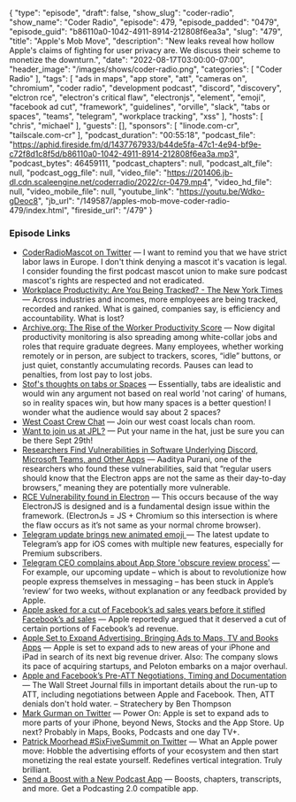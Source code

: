 {
  "type": "episode",
  "draft": false,
  "show_slug": "coder-radio",
  "show_name": "Coder Radio",
  "episode": 479,
  "episode_padded": "0479",
  "episode_guid": "b86110a0-1042-4911-8914-212808f6ea3a",
  "slug": "479",
  "title": "Apple's Mob Move",
  "description": "New leaks reveal how hollow Apple's claims of fighting for user privacy are. We discuss their scheme to monetize the downturn.",
  "date": "2022-08-17T03:00:00-07:00",
  "header_image": "/images/shows/coder-radio.png",
  "categories": [
    "Coder Radio"
  ],
  "tags": [
    "ads in maps",
    "app store",
    "att",
    "cameras on",
    "chromium",
    "coder radio",
    "development podcast",
    "discord",
    "discovery",
    "elctron rce",
    "electron's critical flaw",
    "electronjs",
    "element",
    "emoji",
    "facebook ad cut",
    "framework",
    "guidelines",
    "orville",
    "slack",
    "tabs or spaces",
    "teams",
    "telegram",
    "workplace tracking",
    "xss"
  ],
  "hosts": [
    "chris",
    "michael"
  ],
  "guests": [],
  "sponsors": [
    "linode.com-cr",
    "tailscale.com-cr"
  ],
  "podcast_duration": "00:55:18",
  "podcast_file": "https://aphid.fireside.fm/d/1437767933/b44de5fa-47c1-4e94-bf9e-c72f8d1c8f5d/b86110a0-1042-4911-8914-212808f6ea3a.mp3",
  "podcast_bytes": 46459111,
  "podcast_chapters": null,
  "podcast_alt_file": null,
  "podcast_ogg_file": null,
  "video_file": "https://201406.jb-dl.cdn.scaleengine.net/coderradio/2022/cr-0479.mp4",
  "video_hd_file": null,
  "video_mobile_file": null,
  "youtube_link": "https://youtu.be/Wdko-gDeoc8",
  "jb_url": "/149587/apples-mob-move-coder-radio-479/index.html",
  "fireside_url": "/479"
}


### Episode Links

  * [CoderRadioMascot on Twitter](https://twitter.com/crmascot/status/1559090879608094720?s=21&t=1qi3GcfKmSMawrujFfKXWQ "CoderRadioMascot on Twitter") — I want to remind you that we have strict labor laws in Europe. I don't think denying a mascot it's vacation is legal. I consider founding the first podcast mascot union to make sure podcast mascot's rights are respected and not eradicated.
  * [Workplace Productivity: Are You Being Tracked? - The New York Times](https://www.nytimes.com/interactive/2022/08/14/business/worker-productivity-tracking.html "Workplace Productivity: Are You Being Tracked? - The New York Times") — Across industries and incomes, more employees are being tracked, recorded and ranked. What is gained, companies say, is efficiency and accountability. What is lost?
  * [Archive.org: The Rise of the Worker Productivity Score](http://web.archive.org/web/20220815021317/https://www.nytimes.com/interactive/2022/08/14/business/worker-productivity-tracking.html "Archive.org: The Rise of the Worker Productivity Score") — Now digital productivity monitoring is also spreading among white-collar jobs and roles that require graduate degrees. Many employees, whether working remotely or in person, are subject to trackers, scores, “idle” buttons, or just quiet, constantly accumulating records. Pauses can lead to penalties, from lost pay to lost jobs.
  * [Stof's thoughts on tabs or Spaces](https://paste.docs.lol/reader/EnforcesAurelias "Stof's thoughts on tabs or Spaces") — Essentially, tabs are idealistic and would win any argument not based on real world 'not caring' of humans, so in reality spaces win, but how many spaces is a better question! I wonder what the audience would say about 2 spaces?
  * [West Coast Crew Chat](https://bit.ly/westcoastcrew "West Coast Crew Chat") — Join our west coast locals chan room.
  * [Want to join us at JPL?](https://nextcloud.tuxies.party/apps/forms/FjFmqmReikJH2BwR "Want to join us at JPL?") — Put your name in the hat, just be sure you can be there Sept 29th!
  * [Researchers Find Vulnerabilities in Software Underlying Discord, Microsoft Teams, and Other Apps](https://www.vice.com/en/article/m7gb7y/researchers-find-vulnerability-in-software-underlying-discord-microsoft-teams-and-other-apps "Researchers Find Vulnerabilities in Software Underlying Discord, Microsoft Teams, and Other Apps") — Aaditya Purani, one of the researchers who found these vulnerabilities, said that “regular users should know that the Electron apps are not the same as their day-to-day browsers,” meaning they are potentially more vulnerable. 
  * [RCE Vulnerability found in Electron](https://www.reddit.com/r/programming/comments/wmpchx/comment/ik32z40 "RCE Vulnerability found in Electron") — This occurs because of the way ElectronJS is designed and is a fundamental design issue within the framework. (ElectronJs = JS + Chromium so this intersection is where the flaw occurs as it’s not same as your normal chrome browser).
  * [Telegram update brings new animated emoji ](https://9to5mac.com/2022/08/13/telegram-app-store-apple-complained-emoji/ "Telegram update brings new animated emoji ") — The latest update to Telegram’s app for iOS comes with multiple new features, especially for Premium subscribers.
  * [Telegram CEO complains about App Store 'obscure review process'](https://9to5mac.com/2022/08/11/telegram-app-store-obscure-review-process/ "Telegram CEO complains about App Store 'obscure review process'") — For example, our upcoming update – which is about to revolutionize how people express themselves in messaging – has been stuck in Apple’s ‘review’ for two weeks, without explanation or any feedback provided by Apple.
  * [Apple asked for a cut of Facebook’s ad sales years before it stifled Facebook’s ad sales](https://www.theverge.com/2022/8/12/23303095/apple-meta-facebook-ad-sales-subscription "Apple asked for a cut of Facebook’s ad sales years before it stifled Facebook’s ad sales") — Apple reportedly argued that it deserved a cut of certain portions of Facebook’s ad revenue.
  * [Apple Set to Expand Advertising, Bringing Ads to Maps, TV and Books Apps](https://www.bloomberg.com/news/newsletters/2022-08-14/apple-aapl-set-to-expand-advertising-bringing-ads-to-maps-tv-and-books-apps-l6tdqqmg "Apple Set to Expand Advertising, Bringing Ads to Maps, TV and Books Apps") — Apple is set to expand ads to new areas of your iPhone and iPad in search of its next big revenue driver. Also: The company slows its pace of acquiring startups, and Peloton embarks on a major overhaul.
  * [Apple and Facebook’s Pre-ATT Negotiations, Timing and Documentation](https://stratechery.com/2022/apple-and-facebooks-pre-att-negotiations-timing-and-documentation-atts-impact/ "Apple and Facebook’s Pre-ATT Negotiations, Timing and Documentation") — The Wall Street Journal fills in important details about the run-up to ATT, including negotiations between Apple and Facebook. Then, ATT denials don't hold water. – Stratechery by Ben Thompson
  * [Mark Gurman on Twitter](https://twitter.com/markgurman/status/1558846839746506752 "Mark Gurman on Twitter") — Power On: Apple is set to expand ads to more parts of your iPhone, beyond News, Stocks and the App Store. Up next? Probably in Maps, Books, Podcasts and one day TV+.
  * [Patrick Moorhead #SixFiveSummit on Twitter](https://twitter.com/patrickmoorhead/status/1558878168685154306 "Patrick Moorhead #SixFiveSummit on Twitter") — What an Apple power move: Hobble the advertising efforts of your ecosystem and then start monetizing the real estate yourself. Redefines vertical integration. Truly brilliant.
  * [Send a Boost with a New Podcast App](https://podcastindex.org/apps?appTypes=app&elements=Value "Send a Boost with a New Podcast App") — Boosts, chapters, transcripts, and more. Get a Podcasting 2.0 compatible app.


